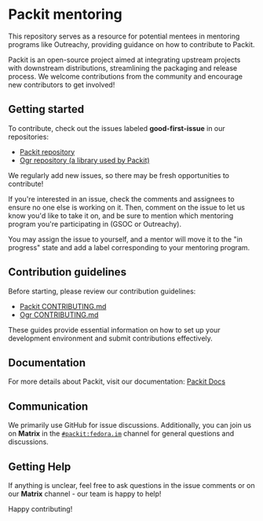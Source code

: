 # Packit mentoring

This repository serves as a resource for potential mentees in mentoring programs like Outreachy, providing guidance on how to contribute to Packit.

Packit is an open-source project aimed at integrating upstream projects with downstream distributions, streamlining the packaging and release process. We welcome contributions from the community and encourage new contributors to get involved!

## Getting started

To contribute, check out the issues labeled **good-first-issue** in our repositories:

- [Packit repository](https://github.com/packit/packit/issues?q=is%3Aissue+state%3Aopen+label%3Agood-first-issue)
- [Ogr repository (a library used by Packit)](https://github.com/packit/ogr/issues?q=is%3Aissue+state%3Aopen+label%3Agood-first-issue)

We regularly add new issues, so there may be fresh opportunities to contribute!

If you're interested in an issue, check the comments and assignees to ensure no one else is working on it. Then, comment on the issue to let us know you'd like to take it on, and be sure to mention which mentoring program you're participating in (GSOC or Outreachy).

You may assign the issue to yourself, and a mentor will move it to the "in progress" state and add a label corresponding to your mentoring program.

## Contribution guidelines

Before starting, please review our contribution guidelines:

- [Packit CONTRIBUTING.md](https://github.com/packit/packit/blob/main/CONTRIBUTING.md)
- [Ogr CONTRIBUTING.md](https://github.com/packit/ogr/blob/main/CONTRIBUTING.md)

These guides provide essential information on how to set up your development environment and submit contributions effectively.

## Documentation

For more details about Packit, visit our documentation: [Packit Docs](https://packit.dev/docs)

## Communication

We primarily use GitHub for issue discussions. Additionally, you can join us on **Matrix** in the [`#packit:fedora.im`](https://matrix.to/#/#packit:fedora.im?web-instance[element.io]=chat.fedoraproject.org) channel for general questions and discussions.

## Getting Help

If anything is unclear, feel free to ask questions in the issue comments or on our **Matrix** channel - our team is happy to help!

Happy contributing!

